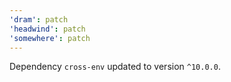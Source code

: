 ```yaml
---
'dram': patch
'headwind': patch
'somewhere': patch
---
```

Dependency `cross-env` updated to version `^10.0.0`.
